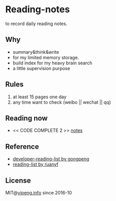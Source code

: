 # Reading-notes
 to record daily reading notes.

## Why
* summary&think&write
* for my limited memory storage.
* build index for my heavy brain search
* a little supervision purpose

## Rules 
1. at least 15 pages one day
2. any time want to check (weibo || wechat || qq) 

## Reading now
* << CODE COMPLETE 2 >> [notes](./代码大全/README.md)

## Reference
* [developer-reading-list by gongpeng](http://lucida.me/blog/developer-reading-list/)   
* [reading-list by ruanyf](https://github.com/ruanyf/reading-list) 

## License
MIT@[yipeng.info](http://yipeng.info) since 2016-10
